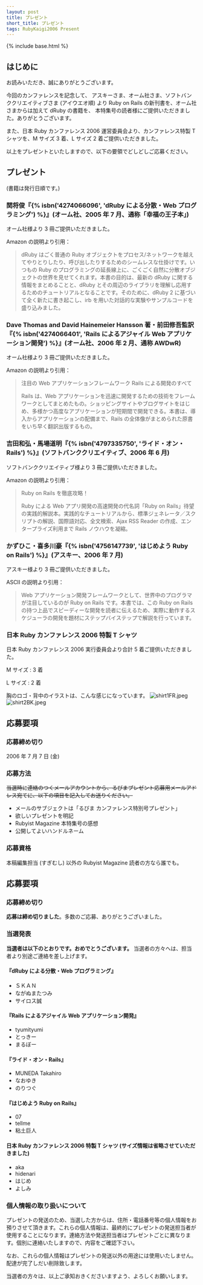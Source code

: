 ```yaml
---
layout: post
title: プレゼント
short_title: プレゼント
tags: RubyKaigi2006 Present
---
```

{% include base.html %}


## はじめに

お読みいただき、誠にありがとうございます。

今回のカンファレンスを記念して、
アスキーさま、オーム社さま、ソフトバンククリエイティブさま (アイウエオ順)
より Ruby on Rails の新刊書を、オーム社さまからは加えて dRuby の書籍を、
本特集号の読者様にご提供いただきました。ありがとうございます。

また、日本 Ruby カンファレンス 2006 運営委員会より、カンファレンス特製 T シャツを、M サイズ 3 着、L サイズ 2 着ご提供いただきました。

以上をプレゼントといたしますので、以下の要領でどしどしご応募ください。

## プレゼント

(書籍は発行日順です。)

### 関将俊『{% isbn('4274066096', 'dRuby による分散・Web プログラミング') %}』(オーム社、2005 年 7 月、通称「幸福の王子本」)

オーム社様より 3 冊ご提供いただきました。

Amazon の説明より引用：

> dRuby はごく普通の Ruby オブジェクトをプロセス/ネットワークを越えてやりとりしたり、呼び出したりするためのシームレスな仕掛けです。いつもの Ruby のプログラミングの延長線上に、ごくごく自然に分散オブジェクトの世界を見せてくれます。本書の目的は、最新の dRuby に関する情報をまとめることと、dRuby とその周辺のライブラリを理解し応用するためのチュートリアルとなることです。そのために、dRuby 2 に基づいて全く新たに書き起こし、irb を用いた対話的な実験やサンプルコードを盛り込みました。 


### Dave Thomas and David Hainemeier Hansson 著・前田修吾監訳『{% isbn('4274066401', 'Rails によるアジャイル Web アプリケーション開発') %}』(オーム社、2006 年 2 月、通称 AWDwR)

オーム社様より 3 冊ご提供いただきました。

Amazon の説明より引用：

> 注目の Web アプリケーションフレームワーク Rails による開発のすべて
> 
> Rails は、Web アプリケーションを迅速に開発するための技術をフレームワークとしてまとめたもの。ショッピングサイトやブログサイトをはじめ、多様かつ高度なアプリケーションが短期間で開発できる。本書は、導入からアプリケーションの配備まで、Rails の全体像がまとめられた原書をいち早く翻訳出版するもの。


### 吉田和弘・馬場道明『{% isbn('4797335750', 'ライド・オン・Rails') %}』(ソフトバンククリエイティブ、2006 年 6 月)

ソフトバンククリエイティブ様より 3 冊ご提供いただきました。

Amazon の説明より引用：

> Ruby on Rails を徹底攻略！
> 
> Ruby による Web アプリ開発の高速開発の代名詞「Ruby on Rails」待望の実践的解説本。実践的なチュートリアルから、標準ジェネレータ／スクリプトの解説、国際語対応、全文検索、Ajax RSS Reader の作成、エンタープライズ利用まで Rails ノウハウを凝縮。 


### かずひこ・喜多川豪『{% isbn('4756147739', 'はじめよう Ruby on Rails') %}』(アスキー、2006 年 7 月)

アスキー様より 3 冊ご提供いただきました。

ASCII の説明より引用：

> Web アプリケーション開発フレームワークとして、世界中のプログラマが注目しているのが Ruby on Rails です。本書では、この Ruby on Rails の持つ上品でスピーディーな開発を読者に伝えるため、実際に動作するスケジューラの開発を題材にステップバイステップで解説を行っています。


### 日本 Ruby カンファレンス 2006 特製 T シャツ

日本 Ruby カンファレンス 2006 実行委員会より合計 5 着ご提供いただきました。

M サイズ
:  3 着

L サイズ
:  2 着

胸のロゴ・背中のイラストは、こんな感じになっています。
![shirt1FR.jpeg]({{site.baseurl}}/images/RubyKaigi2006-Present/shirt1FR.jpeg)
![shirt2BK.jpeg]({{site.baseurl}}/images/RubyKaigi2006-Present/shirt2BK.jpeg)

## 応募要項

### 応募締め切り

2006 年 7 月 7 日 (金)

### 応募方法

 ~~当選時に連絡のつくメールアカウントから、るびまプレゼント応募用メールアドレス宛てに、以下の項目を記入してお送りください。~~ 

* メールのサブジェクトは「るびま カンファレンス特別号プレゼント」
* 欲しいプレゼントを明記
* Rubyist Magazine 本特集号の感想
* 公開してよいハンドルネーム


### 応募資格

本稿編集担当 (すぎむし) 以外の Rubyist Magazine 読者の方なら誰でも。

## 応募要項

### 応募締め切り

__応募は締め切りました__。多数のご応募、ありがとうございました。

### 当選発表

__当選者は以下のとおりです。おめでとうございます。__
当選者の方々へは、担当者より別途ご連絡を差し上げます。

#### 『dRuby による分散・Web プログラミング』

* ＳＫＡＮ
* ながぬまたつみ
* サイロス誠


#### 『Rails によるアジャイル Web アプリケーション開発』

* tyumityumi
* とっきー
* まるぼー


#### 『ライド・オン・Rails』

* MUNEDA Takahiro
* なおゆき
* のりつぐ


#### 『はじめよう Ruby on Rails』

  * 07
* tellme
* 粘土巨人


#### 日本 Ruby カンファレンス 2006 特製 T シャツ (サイズ情報は省略させていただきました)

* aka
* hidenari
* はじめ
* よしみ


### 個人情報の取り扱いについて

プレゼントの発送のため、当選した方からは、住所・電話番号等の個人情報をお預りさせて頂きます。これらの個人情報は、最終的にプレゼントの発送担当者が使用することになります。連絡方法や発送担当者はプレゼントごとに異なります。個別に連絡いたしますので、内容をご確認下さい。

なお、これらの個人情報はプレゼントの発送以外の用途には使用いたしません。配達が完了しだい削除致します。

当選者の方々は、以上ご承知おきくださいますよう、よろしくお願いします。


